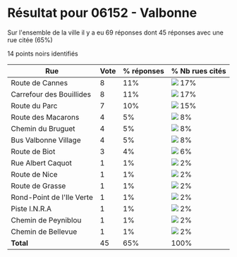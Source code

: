 # Résultat pour 06152 - Valbonne

Sur l'ensemble de la ville il y a eu 69 réponses dont 45 réponses avec une rue citée (65%)

14 points noirs identifiés

| Rue | Vote | % réponses | % Nb rues cités|
|-----|------|------------|----------------|
| Route de Cannes | 8 | 11% | <img src="../../img/bar_17.gif" />&nbsp;17%|
| Carrefour des Bouillides | 8 | 11% | <img src="../../img/bar_17.gif" />&nbsp;17%|
| Route du Parc | 7 | 10% | <img src="../../img/bar_15.gif" />&nbsp;15%|
| Route des Macarons | 4 | 5% | <img src="../../img/bar_8.gif" />&nbsp;8%|
| Chemin du Bruguet | 4 | 5% | <img src="../../img/bar_8.gif" />&nbsp;8%|
| Bus Valbonne Village | 4 | 5% | <img src="../../img/bar_8.gif" />&nbsp;8%|
| Route de Biot | 3 | 4% | <img src="../../img/bar_6.gif" />&nbsp;6%|
| Rue Albert Caquot | 1 | 1% | <img src="../../img/bar_2.gif" />&nbsp;2%|
| Route de Nice | 1 | 1% | <img src="../../img/bar_2.gif" />&nbsp;2%|
| Route de Grasse | 1 | 1% | <img src="../../img/bar_2.gif" />&nbsp;2%|
| Rond-Point de l'Ile Verte | 1 | 1% | <img src="../../img/bar_2.gif" />&nbsp;2%|
| Piste I.N.R.A | 1 | 1% | <img src="../../img/bar_2.gif" />&nbsp;2%|
| Chemin de Peyniblou | 1 | 1% | <img src="../../img/bar_2.gif" />&nbsp;2%|
| Chemin de Bellevue | 1 | 1% | <img src="../../img/bar_2.gif" />&nbsp;2%|
| **Total** | 45 | 65% | 100%|
